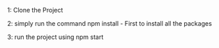 1: Clone the Project

2: simply run the command npm install - First to install all the packages

3: run the project using npm start
